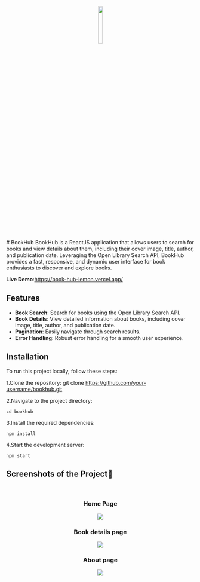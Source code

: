<div align='center'><img style="width:16%" src='https://github.com/imsanthosh7/BookHub/assets/154437536/b03e23b9-82f3-4897-8ade-ef0a36e6322f'/></div>
# BookHub
BookHub is a ReactJS application that allows users to search for books and view details about them, including their cover image, title, author, and publication date. Leveraging the Open Library Search API, BookHub provides a fast, responsive, and dynamic user interface for book enthusiasts to discover and explore books.

**Live Demo**:https://book-hub-lemon.vercel.app/

## Features
* __Book Search__: Search for books using the Open Library Search API.
* __Book Details__: View detailed information about books, including cover image, title, author, and publication date.
* __Pagination__: Easily navigate through search results.
* __Error Handling__: Robust error handling for a smooth user experience.
## Installation
To run this project locally, follow these steps:

1.Clone the repository:
git clone https://github.com/your-username/bookhub.git

2.Navigate to the project directory:

`cd bookhub`

3.Install the required dependencies:

`npm install`

4.Start the development server:

`npm start`

<h2>Screenshots of the Project📸</h2>
<br>
<h3 align='center'>Home Page</h3>
<div align='center'>
<img src='https://github.com/imsanthosh7/BookHub/assets/154437536/360c802c-432b-4585-acfa-c818720ad560'/>
</div> 
<h3 align='center'>Book details page</h3>
<div align='center'>
<img src='https://github.com/imsanthosh7/BookHub/assets/154437536/7eece6df-18eb-496c-bb23-97a836f5295d'/>
</div> 
<h3 align='center'>About page</h3>
<div align='center'>
<img src='https://github.com/imsanthosh7/BookHub/assets/154437536/d57c52e9-228e-44ba-ba53-0711cfc354db'/>
</div> 
